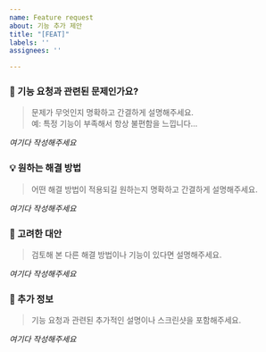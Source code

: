 ```yaml
---
name: Feature request
about: 기능 추가 제안
title: "[FEAT]"
labels: ''
assignees: ''

---
```


### 🚀 기능 요청과 관련된 문제인가요?  
>문제가 무엇인지 명확하고 간결하게 설명해주세요.  
예: 특정 기능이 부족해서 항상 불편함을 느낍니다...

_여기다 작성해주세요_

### 💡 원하는 해결 방법  
>어떤 해결 방법이 적용되길 원하는지 명확하고 간결하게 설명해주세요.

_여기다 작성해주세요_

### 🔄 고려한 대안  
>검토해 본 다른 해결 방법이나 기능이 있다면 설명해주세요.

_여기다 작성해주세요_

### 📎 추가 정보  
>기능 요청과 관련된 추가적인 설명이나 스크린샷을 포함해주세요.

_여기다 작성해주세요_
